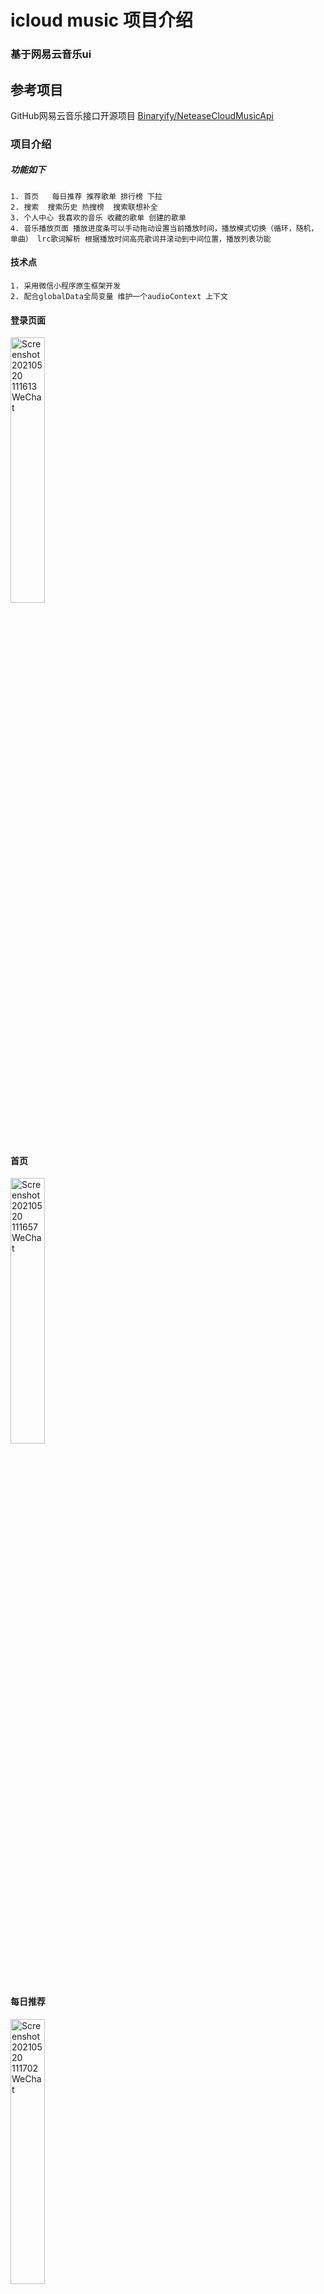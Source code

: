 



# icloud music 项目介绍

### 基于网易云音乐ui 

##  参考项目

GitHub网易云音乐接口开源项目 [Binaryify/NeteaseCloudMusicApi](https://github.com/Binaryify/NeteaseCloudMusicApi)

### 项目介绍

##### 	功能如下

 	1. 首页   每日推荐 推荐歌单 排行榜 下拉
 	2. 搜索  搜索历史 热搜榜  搜索联想补全 
 	3. 个人中心 我喜欢的音乐 收藏的歌单 创建的歌单
 	4. 音乐播放页面 播放进度条可以手动拖动设置当前播放时间，播放模式切换（循环，随机，单曲） lrc歌词解析 根据播放时间高亮歌词并滚动到中间位置，播放列表功能

#### 	技术点

 	1. 采用微信小程序原生框架开发
 	2. 配合globalData全局变量 维护一个audioContext 上下文

#### 登录页面

<img src="https://i.im5i.com/2021/05/20/CHAtO.jpg" alt="Screenshot 20210520 111613 WeChat" border="0" width="33%">



#### 首页

<img src="https://i.im5i.com/2021/05/20/CHzwd.jpg" alt="Screenshot 20210520 111657 WeChat" border="0"  width="33%">





#### 每日推荐

<img src="https://i.im5i.com/2021/05/20/CH0J4.jpg" alt="Screenshot 20210520 111702 WeChat" border="0"  width="33%">





#### 歌单页面

<img src="https://i.im5i.com/2021/05/20/CHDoW.jpg" alt="Screenshot 20210520 111710 WeChat" border="0" width="33%">







#### 搜索页

<img src="https://i.im5i.com/2021/05/20/CHaOG.jpg" alt="Screenshot 20210520 111715 WeChat" border="0" width="33%">



#### 搜索结果

<img src="https://i.im5i.com/2021/05/20/CjC31.png">



#### 个人中心

<img src="https://i.im5i.com/2021/05/20/CHMD6.jpg" alt="Screenshot 20210520 111758 WeChat" border="0" width="33%">







#### 播放页面

<img src="https://i.im5i.com/2021/05/20/CHkS8.jpg" alt="Screenshot 20210520 111821 WeChat" border="0"  width="33%">



#### 歌词

<img src="https://i.im5i.com/2021/05/20/CjF8w.jpg" alt="Screenshot 20210520 111847 WeChat" border="0"  width="33%">
